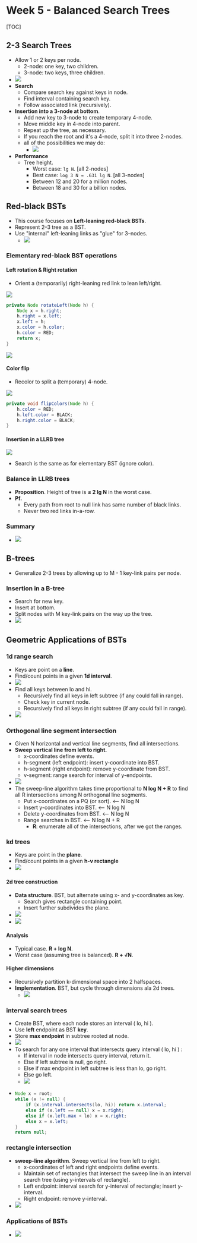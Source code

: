 # Week 5 - Balanced Search Trees

\[TOC\]

## 2-3 Search Trees

* Allow 1 or 2 keys per node.
  * 2-node: one key, two children. 
  * 3-node: two keys, three children.
* ![](../.gitbook/assets/15401569212511.jpg)
* **Search**
  * Compare search key against keys in node. 
  * Find interval containing search key. 
  * Follow associated link \(recursively\).
* **Insertion into a 3-node at bottom**.
  * Add new key to 3-node to create temporary 4-node.
  * Move middle key in 4-node into parent.
  * Repeat up the tree, as necessary.
  * If you reach the root and it's a 4-node, split it into three 2-nodes.
  * all of the possibilities we may do: 
    * ![](../.gitbook/assets/15401573066887.jpg)
* **Performance**
  * Tree height.
    * Worst case: `lg N`. \[all 2-nodes\] 
    * Best case: `log 3 N ≈ .631 lg N`. \[all 3-nodes\] 
    * Between 12 and 20 for a million nodes. 
    * Between 18 and 30 for a billion nodes.

## Red-black BSTs

* This course focuses on **Left-leaning red-black BSTs**.
* Represent 2–3 tree as a BST.
* Use "internal" left-leaning links as "glue" for 3–nodes.
  * ![](../.gitbook/assets/15401578127350.jpg)

### Elementary red-black BST operations

#### Left rotation & Right rotation

* Orient a \(temporarily\) right-leaning red link to lean left/right.

![](../.gitbook/assets/15401697547197.jpg)

```java
private Node rotateLeft(Node h) {
    Node x = h.right;
    h.right = x.left;
    x.left = h;
    x.color = h.color;
    h.color = RED;
    return x;
}
```

![](../.gitbook/assets/15401699142077.jpg)

#### Color flip

* Recolor to split a \(temporary\) 4-node.

![](../.gitbook/assets/15401700430829.jpg)

```java
private void flipColors(Node h) {
    h.color = RED;
    h.left.color = BLACK;
    h.right.color = BLACK;    
}
```

#### Insertion in a LLRB tree

![](../.gitbook/assets/15401701298036.jpg)

* Search is the same as for elementary BST \(ignore color\).

### Balance in LLRB trees

* **Proposition**. Height of tree is **≤ 2 lg N** in the worst case.
* **Pf.**
  * Every path from root to null link has same number of black links.
  * Never two red links in-a-row.

### Summary

* ![](../.gitbook/assets/15426791701303.jpg)

## B-trees

* Generalize 2-3 trees by allowing up to M - 1 key-link pairs per node.

### Insertion in a B-tree

* Search for new key.
* Insert at bottom.
* Split nodes with M key-link pairs on the way up the tree.
* ![](../.gitbook/assets/15401703009871.jpg)

## Geometric Applications of BSTs

### 1d range search

* Keys are point on a **line**.
* Find/count points in a given **1d interval**.
* ![](../.gitbook/assets/15401786209227.jpg)
* Find all keys between lo and hi.
  * Recursively find all keys in left subtree \(if any could fall in range\). 
  * Check key in current node.
  * Recursively find all keys in right subtree \(if any could fall in range\).
* ![](../.gitbook/assets/15401786901708.jpg)

### Orthogonal line segment intersection

* Given N horizontal and vertical line segments, find all intersections.
* **Sweep vertical line from left to right.**
  * x-coordinates define events.
  * h-segment \(left endpoint\): insert y-coordinate into BST.
  * h-segment \(right endpoint\): remove y-coordinate from BST.
  * v-segment: range search for interval of y-endpoints.
* ![](../.gitbook/assets/15427297724208.jpg)
* The sweep-line algorithm takes time proportional to **N log N + R** to find all R intersections among N orthogonal line segments.
  * Put x-coordinates on a PQ \(or sort\). &lt;-- N log N
  * Insert y-coordinates into BST. &lt;-- N log N
  * Delete y-coordinates from BST. &lt;-- N log N
  * Range searches in BST. &lt;-- N log N + R
    * **R**: enumerate all of the intersections, after we got the ranges.

### kd trees

* Keys are point in the **plane**.
* Find/count points in a given **h-v rectangle**
* ![](../.gitbook/assets/15401789577219.jpg)

#### 2d tree construction

* **Data structure**. BST, but alternate using x- and y-coordinates as key.
  * Search gives rectangle containing point.
  * Insert further subdivides the plane.
* ![](../.gitbook/assets/15401790355697.jpg)
* ![](../.gitbook/assets/15401790837008.jpg)

#### Analysis

* Typical case. **R + log N**.
* Worst case \(assuming tree is balanced\). **R + √N**.

#### Higher dimensions

* Recursively partition k-dimensional space into 2 halfspaces.
* **Implementation**. BST, but cycle through dimensions ala 2d trees.
  * ![](../.gitbook/assets/15401791551238.jpg)

### interval search trees

* Create BST, where each node stores an interval \( lo, hi \).
* Use **left** endpoint as BST **key**.
* Store **max endpoint** in subtree rooted at node.
* ![](../.gitbook/assets/15401792444282.jpg)
* To search for any one interval that intersects query interval \( lo, hi \) :
  * If interval in node intersects query interval, return it.
  * Else if left subtree is null, go right.
  * Else if max endpoint in left subtree is less than lo, go right.
  * Else go left.
  * ![](../.gitbook/assets/15401793397812.jpg)
* ```java
  Node x = root; 
  while (x != null) {
      if (x.interval.intersects(lo, hi)) return x.interval;
      else if (x.left == null) x = x.right;
      else if (x.left.max < lo) x = x.right;
      else x = x.left; 
  } 
  return null;
  ```

### rectangle intersection

* **sweep-line algorithm**. Sweep vertical line from left to right.
  * x-coordinates of left and right endpoints define events.
  * Maintain set of rectangles that intersect the sweep line in an interval search tree \(using y-intervals of rectangle\).
  * Left endpoint: interval search for y-interval of rectangle; insert y-interval. 
  * Right endpoint: remove y-interval.
* ![](../.gitbook/assets/15401794220767.jpg)

### Applications of BSTs

* ![](../.gitbook/assets/15429093951898.jpg)

